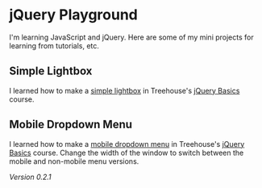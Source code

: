 # jQuery Playground

I'm learning JavaScript and jQuery. Here are some of my mini projects for learning from tutorials, etc.

## Simple Lightbox

I learned how to make a [simple lightbox](http://mfcovington.github.io/jquery-playground/lightbox/) in Treehouse's [jQuery Basics](https://teamtreehouse.com/library/jquery-basics/creating-a-simple-lightbox/) course.

## Mobile Dropdown Menu

I learned how to make a [mobile dropdown menu](http://mfcovington.github.io/jquery-playground/mobile-dropdown/) in Treehouse's [jQuery Basics](https://teamtreehouse.com/library/jquery-basics/creating-a-mobile-drop-down-menu/) course. Change the width of the window to switch between the mobile and non-mobile menu versions.

*Version 0.2.1*
